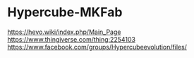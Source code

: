 # Hypercube-MKFab

https://hevo.wiki/index.php/Main_Page
https://www.thingiverse.com/thing:2254103
https://www.facebook.com/groups/Hypercubeevolution/files/
